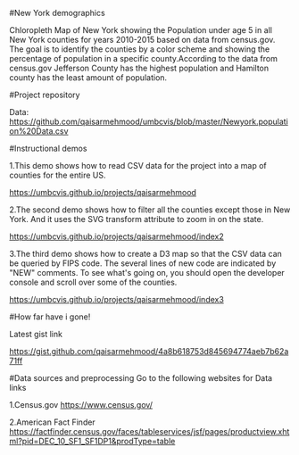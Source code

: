 #New York demographics

Chloropleth Map of New York showing the Population under age 5 in all New York counties for years 2010-2015 based on data from census.gov. The goal is to identify the counties by a color scheme and showing the percentage of population in a specific county.According to the data from census.gov Jefferson County has the highest population and Hamilton county has the least amount of population.

#Project repository

Data: https://github.com/qaisarmehmood/umbcvis/blob/master/Newyork.population%20Data.csv


#Instructional demos

1.This demo shows how to read CSV data for the project into a map of counties for the entire US.

https://umbcvis.github.io/projects/qaisarmehmood

2.The second demo shows how to filter all the counties except those in New York. And it uses the SVG transform attribute to zoom in on the state.

https://umbcvis.github.io/projects/qaisarmehmood/index2

3.The third demo shows how to create a D3 map so that the CSV data can be queried by FIPS code. The several lines of new code are indicated by "NEW" comments. To see what's going on, you should open the developer console and scroll over some of the counties.

https://umbcvis.github.io/projects/qaisarmehmood/index3


#How far have i gone!

Latest gist link

https://gist.github.com/qaisarmehmood/4a8b618753d845694774aeb7b62a71ff

#Data sources and preprocessing
Go to the following websites for Data links

1.Census.gov
https://www.census.gov/

2.American Fact Finder
https://factfinder.census.gov/faces/tableservices/jsf/pages/productview.xhtml?pid=DEC_10_SF1_SF1DP1&prodType=table



